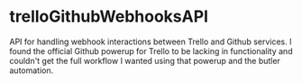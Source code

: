 # trelloGithubWebhooksAPI
API for handling webhook interactions between Trello and Github services.  I found the official Github powerup for Trello to be lacking in functionality and couldn't get the full workflow I wanted using that powerup and the butler automation.
